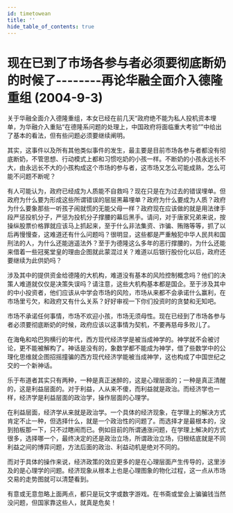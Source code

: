 ```yaml
---
id: timetowean
title: ''
hide_table_of_contents: true
---
```


# 现在已到了市场各参与者必须要彻底断奶的时候了--------再论华融全面介入德隆重组 (2004-9-3)

关于华融全面介入德隆重组，本女已经在前几天“政府绝不能为私人投机资本埋单，为华融介入重贴“在德隆系问题的处理上，中国政府将面临重大考验””中给出了基本的看法，但有些问题必须要继续阐明。

其实，这事件以及所有其他类似事件的发生，最主要是目前市场各参与者都没有彻底断奶，不管思想、行动模式上都和习惯吃奶的小孩一样。不断奶的小孩永远长不大，由永远长不大的小孩构成这个市场的参与者，这市场又怎么可能成熟，怎么可能不问题不断呢？

有人可能认为，政府已经成为人质能不自救吗？现在只是在为过去的错误埋单。但政府为什么要为形成这些所谓错误的层层黑幕埋单？政府为什么要成为人质？政府为什么要象那些一听孩子闹就慌的无能父母一样？政府现在应该做的就是用法律手段严惩投机分子，严惩为投机分子撑腰的幕后黑手。请问，对于唐家兄弟来说，按操纵股票价格罪就应该马上抓起来，至于什么非法集资、诈骗、贿赂等等，抓了以后再慢慢查，这难道还有什么问题吗？很明显，这些都是严重触犯中华人民共和国刑法的人，为什么还能逍遥法外？至于为德隆这么多年的恶行撑腰的，为什么还能来借着一些冠冕堂皇的理由企图就此蒙混过关？难道以后银行股份化以后，政府还要继续为此供奶吗？

涉及其中的提供资金给德隆的大机构，难道没有基本的风险控制概念吗？他们的决策人难道就仅仅是决策失误吗？请注意，这些大机构基本都是国企。至于涉及其中的中小投资者，他们应该从中学会市场的风险，市场从来都不会承诺什么赢利，在市场里亏欠，和政府又有什么关系？好好审视一下你们投资时的贪婪和无知吧。

市场不承诺任何事情，市场不欢迎小孩，市场无须母性。现在已经到了市场各参与者必须要彻底断奶的时候，政府应该以这事情为契机，不要再慈母多败儿了。

在海龟和哈巴狗横行的年代，西方现代经济学是被当成神学的。神学就不会被讨论，更不能被解构了。神话是没有的，象数学都不能成为神学，借了些数学中的公理化思维就企图招摇撞骗的西方现代经济学能被当成神学，这也构成了中国世纪之交的一个新神话。

乐于布道者其实只有两种，一种是真正迷醉的，这是心理层面的；一种是真正清醒的，这是利益层面的。对于利益，人从来不傻，而利益就是政治。而经济学也一样，经济学是利益层面的政治学，操作层面的心理学。

在利益层面，经济学从来就是政治学。一个具体的经济现象，在学理上的解决方式肯定不止一种，但选择什么，就是一个政治性的问题了。而选择才是最根本的，没到拍板那一下，只不过瞎闹而已。例如目前的所谓通涨问题，在学理上解决的方式很多，选择哪一个，最终决定的还是政治立场，所谓政治立场，归根结底就是不同利益之间的博弈问题，方法后面的政治、利益动机是绝对不同的。

而对于具体的操作来说，经济政策的效应更多的是在心理层面产生传导的，这里涉及的是心理学的问题。经济现象从根本上也是心理图象的物化过程，这一点从市场交易的走势图就可以清楚看到。

有意或无意忽略上面两点，都只是玩文字或数字游戏。在书斋或堂会上骗骗钱当然没问题，但国家靠这些人，就真是危矣！
